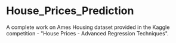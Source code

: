 # House_Prices_Prediction
A complete work on Ames Housing dataset provided in the Kaggle competition - "House Prices - Advanced Regression Techniques".

